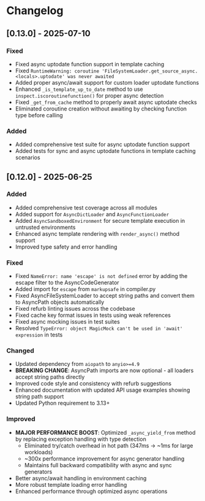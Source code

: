 # Changelog

## [0.13.0] - 2025-07-10

### Fixed

- Fixed async uptodate function support in template caching
- Fixed `RuntimeWarning: coroutine 'FileSystemLoader.get_source_async.<locals>.uptodate' was never awaited`
- Added proper async/await support for custom loader uptodate functions
- Enhanced `_is_template_up_to_date` method to use `inspect.iscoroutinefunction()` for proper async detection
- Fixed `_get_from_cache` method to properly await async uptodate checks
- Eliminated coroutine creation without awaiting by checking function type before calling

### Added

- Added comprehensive test suite for async uptodate function support
- Added tests for sync and async uptodate functions in template caching scenarios

## [0.12.0] - 2025-06-25

### Added

- Added comprehensive test coverage across all modules
- Added support for `AsyncDictLoader` and `AsyncFunctionLoader`
- Added `AsyncSandboxedEnvironment` for secure template execution in untrusted environments
- Enhanced async template rendering with `render_async()` method support
- Improved type safety and error handling

### Fixed

- Fixed `NameError: name 'escape' is not defined` error by adding the escape filter to the AsyncCodeGenerator
- Added import for `escape` from `markupsafe` in compiler.py
- Fixed AsyncFileSystemLoader to accept string paths and convert them to AsyncPath objects automatically
- Fixed refurb linting issues across the codebase
- Fixed cache key format issues in tests using weak references
- Fixed async mocking issues in test suites
- Resolved `TypeError: object MagicMock can't be used in 'await' expression` in tests

### Changed

- Updated dependency from `aiopath` to `anyio>=4.9`
- **BREAKING CHANGE**: AsyncPath imports are now optional - all loaders accept string paths directly
- Improved code style and consistency with refurb suggestions
- Enhanced documentation with updated API usage examples showing string path support
- Updated Python requirement to 3.13+

### Improved

- **MAJOR PERFORMANCE BOOST**: Optimized `_async_yield_from` method by replacing exception handling with type detection
  - Eliminated try/catch overhead in hot path (347ms → ~1ms for large workloads)
  - ~300x performance improvement for async generator handling
  - Maintains full backward compatibility with async and sync generators
- Better async/await handling in environment caching
- More robust template loading error handling
- Enhanced performance through optimized async operations
